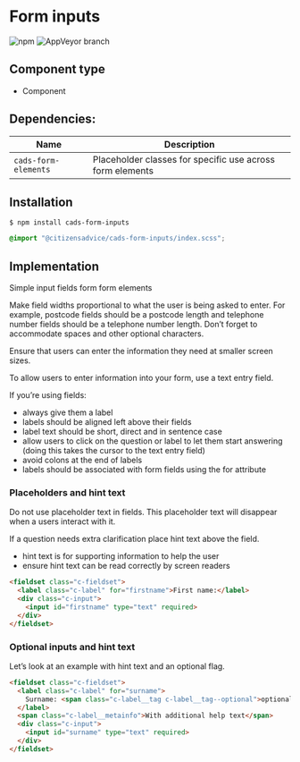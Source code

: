 # Form inputs

![npm](https://img.shields.io/npm/v/:package.svg)
![AppVeyor branch](https://img.shields.io/appveyor/ci/:user/:repo/:branch.svg)

## Component type

- Component

## Dependencies:

| Name                  | Description                                               |
| --------------------- | --------------------------------------------------------- |
| `cads-form-elements` | Placeholder classes for specific use across form elements |

## Installation

```
$ npm install cads-form-inputs
```

```scss
@import "@citizensadvice/cads-form-inputs/index.scss";
```

## Implementation

Simple input fields form form elements

Make field widths proportional to what the user is being asked to enter. For example, postcode fields should be a postcode length and telephone number fields should be a telephone number length. Don’t forget to accommodate spaces and other optional characters.

Ensure that users can enter the information they need at smaller screen sizes.

To allow users to enter information into your form, use a text entry field.

If you’re using fields:

- always give them a label
- labels should be aligned left above their fields
- label text should be short, direct and in sentence case
- allow users to click on the question or label to let them start answering (doing this takes the cursor to the text entry field)
- avoid colons at the end of labels
- labels should be associated with form fields using the for attribute

### Placeholders and hint text

Do not use placeholder text in fields. This placeholder text will disappear when a users interact with it.

If a question needs extra clarification place hint text above the field.

- hint text is for supporting information to help the user
- ensure hint text can be read correctly by screen readers

<!-- prettier-ignore-start -->
```html
<fieldset class="c-fieldset">
  <label class="c-label" for="firstname">First name:</label>
  <div class="c-input">
    <input id="firstname" type="text" required>
  </div>
</fieldset>
```
<!-- prettier-ignore-end -->

### Optional inputs and hint text

Let’s look at an example with hint text and an optional flag.

<!-- prettier-ignore-start -->
```html
<fieldset class="c-fieldset">
  <label class="c-label" for="surname">
    Surname: <span class="c-label__tag c-label__tag--optional">optional</span>
  </label>
  <span class="c-label__metainfo">With additional help text</span>
  <div class="c-input">
    <input id="surname" type="text" required>
  </div>
</fieldset>
```
<!-- prettier-ignore-end -->
